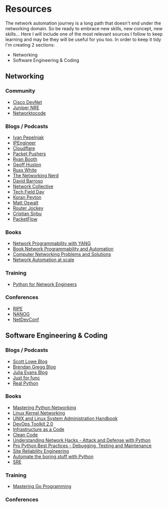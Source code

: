 # Resources

The network automation journey is a long path that doesn't end under the networking domain. So be ready to embrace new skills, new concept, new skills...
Here I will include one of the most relevant sources I follow to keep learning and may be they will be useful for you too.
In order to keep it tidy I'm creating 2 sections:
* Networking
* Software Engineering & Coding

## Networking

### Community

* [Cisco DevNet](https://developer.cisco.com/)
* [Juniper NRE](https://labs.networkreliability.engineering/)
* [Networktocode](http://networktocode.herokuapp.com/)

### Blogs / Podcasts

* [Ivan Pepelnjak](http://blog.ipspace.net/)
* [IPEngineer](http://ipengineer.net/home/)
* [Cloudflare](https://blog.cloudflare.com/)
* [Packet Pushers](http://packetpushers.net/)
* [Ryan Booth](http://blog.movingonesandzeros.net/)
* [Geoff Huston](https://www.potaroo.net/)
* [Russ White](https://rule11.tech/)
* [The Networking Nerd](https://networkingnerd.net/)
* [David Barroso](https://www.dravetech.com/blog/)
* [Network Collective](https://thenetworkcollective.com/category/episodes/)
* [Tech Field Day](http://techfieldday.com/)
* [Koran Peyton](https://www.peytonkoran.net/)
* [Matt Oswalt](https://keepingitclassless.net/)
* [Router Jockey](https://routerjockey.com/)
* [Cristian Sirbu](https://www.trueneutral.eu/)
* [PacketFlow](https://www.packetflow.co.uk/)

### Books

* [Network Programmability with YANG](https://www.oreilly.com/library/view/network-programmability-with/9780135180471/)
* [Book Network Programmability and Automation](http://shop.oreilly.com/product/0636920042082.do)
* [Computer Networking Problems and Solutions](https://www.amazon.com/Computer-Networking-Problems-Solutions-innovative/dp/1587145049)
* [Network Automation at scale](https://www.cloudflare.com/media/pdf/network-automation-at-scale.pdf)

### Training

* [Python for Network Engineers](https://pynet.twb-tech.com)

### Conferences

* [RIPE](https://www.ripe.net/participate/meetings)
* [NANOG](https://www.nanog.org/meetings/future/)
* [NetDevConf](https://netdevconf.info/)

## Software Engineering & Coding

### Blogs / Podcasts

* [Scott Lowe Blog](https://blog.scottlowe.org/)
* [Brendan Gregg Blog](http://www.brendangregg.com/blog/index.html)
* [Julia Evans Blog](https://jvns.ca/)
* [Just for func](https://www.youtube.com/c/justforfunc/)
* [Real Python](https://realpython.com/)

### Books

* [Mastering Python Networking](https://www.amazon.com/Mastering-Python-Networking-solution-automation/dp/1784397008)
* [Linux Kernel Networking](https://www.amazon.com/Linux-Kernel-Networking-Implementation-Experts/dp/143026196X)
* [UNIX and Linux System Administration Handbook](https://www.amazon.com/UNIX-Linux-System-Administration-Handbook/dp/0134277554/ref=pd_lpo_sbs_14_t_0?_encoding=UTF8&psc=1&refRID=5TV7N7CT4T8ESGS47SZR)
* [DevOps Toolkit 2.0](https://leanpub.com/the-devops-2-toolkit)
* [Infrastructure as a Code](http://shop.oreilly.com/product/0636920039297.do)
* [Clean Code](https://www.amazon.com/Clean-Code-Handbook-Software-Craftsmanship/dp/0132350882)
* [Understanding Network Hacks - Attack and Defense with Python](http://www.springer.com/la/book/9783662444368)
* [Pro Python Best Practices - Debugging, Testing and Maintenance](https://www.apress.com/la/book/9781484222409)
* [Site Reliability Engineering](http://shop.oreilly.com/product/0636920041528.do)
* [Automate the boring stuff with Python](https://automatetheboringstuff.com/)
* [SRE](https://services.google.com/fh/files/misc/the-site-reliability-workbook-next18.pdf)

### Training

* [Mastering Go Programming](https://www.udemy.com/mastering-go-programming/learn/v4/overview)

### Conferences
